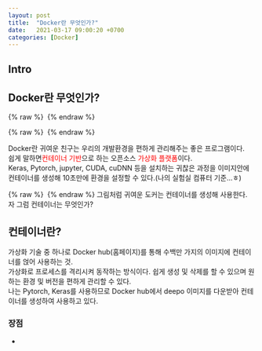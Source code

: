 ```yaml
---
layout: post
title:  "Docker란 무엇인가?"
date:   2021-03-17 09:00:20 +0700
categories: [Docker]
---
```

<link rel = "stylesheet" href ="/static/css/bootstrap.min.css">


Intro
------------------------
## Docker란 무엇인가?<br/>

{% raw %} <img src="https://Kimjs11.github.io/img/homepage-docker-logo.png" alt=""> {% endraw %}


{% raw %} <img src="https://Kimjs11.github.io/img/What is Docker.png" alt=""> {% endraw %}

Docker란 귀여운 친구는 우리의 개발환경을 편하게 관리해주는 좋은 프로그램이다.<br/>
쉽게 말하면<span style="color:red">컨테이너 기반</span>으로 하는 오픈소스 <span style="color:red">가상화 플랫폼</span>이다.<br/>
Keras, Pytorch, jupyter, CUDA, cuDNN 등을 설치하는 귀찮은 과정을 이미지안에 컨테이너를 생성해 10초만에 환경을 설정할 수 있다.(나의 실험실 컴퓨터 기준...ㅎ)<br/>


{% raw %} <img src="https://Kimjs11.github.io/img/3장 컨테이너 기반 가상화 시스템 설명.png" alt=""> {% endraw %}
그림처럼 귀여운 도커는 컨테이너를 생성해 사용한다. 자 그럼 컨테이너는 무엇인가?
## 컨테이너란?

가상화 기술 중 하나로 Docker hub(홈페이지)를 통해 수백만 가지의 이미지에 컨테이너를 얹어 사용하는 것.<br/>
가상화로 프로세스를 격리시켜 동작하는 방식이다. 쉽게 생성 및 삭제를 할 수 있으며 원하는 환경 및 버전을 편하게 관리할 수 있다.<br/>
나는 Pytorch, Keras를 사용하므로 Docker hub에서 deepo 이미지를 다운받아 컨테이너를 생성하여 사용하고 있다.


### 장점
- 
